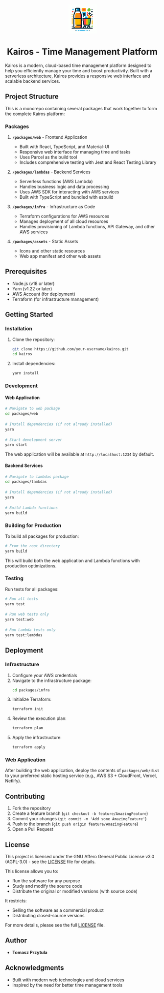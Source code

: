 <div align="center">
  <img src="packages/assets/webManifest/96x96.png" alt="Kairos Logo" width="96" height="96">
  <h1>Kairos - Time Management Platform</h1>
</div>

Kairos is a modern, cloud-based time management platform designed to help you efficiently manage your time and boost productivity. Built with a serverless architecture, Kairos provides a responsive web interface and scalable backend services.

## Project Structure

This is a monorepo containing several packages that work together to form the complete Kairos platform:

### Packages

1. **`/packages/web`** - Frontend Application
   - Built with React, TypeScript, and Material-UI
   - Responsive web interface for managing time and tasks
   - Uses Parcel as the build tool
   - Includes comprehensive testing with Jest and React Testing Library

2. **`/packages/lambdas`** - Backend Services
   - Serverless functions (AWS Lambda)
   - Handles business logic and data processing
   - Uses AWS SDK for interacting with AWS services
   - Built with TypeScript and bundled with esbuild

3. **`/packages/infra`** - Infrastructure as Code
   - Terraform configurations for AWS resources
   - Manages deployment of all cloud resources
   - Handles provisioning of Lambda functions, API Gateway, and other AWS services

4. **`/packages/assets`** - Static Assets
   - Icons and other static resources
   - Web app manifest and other web assets

## Prerequisites

- Node.js (v18 or later)
- Yarn (v1.22 or later)
- AWS Account (for deployment)
- Terraform (for infrastructure management)

## Getting Started

### Installation

1. Clone the repository:
   ```bash
   git clone https://github.com/your-username/kairos.git
   cd kairos
   ```

2. Install dependencies:
   ```bash
   yarn install
   ```

### Development

#### Web Application

```bash
# Navigate to web package
cd packages/web

# Install dependencies (if not already installed)
yarn

# Start development server
yarn start
```

The web application will be available at `http://localhost:1234` by default.

#### Backend Services

```bash
# Navigate to lambdas package
cd packages/lambdas

# Install dependencies (if not already installed)
yarn

# Build Lambda functions
yarn build
```

### Building for Production

To build all packages for production:

```bash
# From the root directory
yarn build
```

This will build both the web application and Lambda functions with production optimizations.

### Testing

Run tests for all packages:

```bash
# Run all tests
yarn test

# Run web tests only
yarn test:web

# Run Lambda tests only
yarn test:lambdas
```

## Deployment

### Infrastructure

1. Configure your AWS credentials
2. Navigate to the infrastructure package:
   ```bash
   cd packages/infra
   ```
3. Initialize Terraform:
   ```bash
   terraform init
   ```
4. Review the execution plan:
   ```bash
   terraform plan
   ```
5. Apply the infrastructure:
   ```bash
   terraform apply
   ```

### Web Application

After building the web application, deploy the contents of `packages/web/dist` to your preferred static hosting service (e.g., AWS S3 + CloudFront, Vercel, Netlify).

## Contributing

1. Fork the repository
2. Create a feature branch (`git checkout -b feature/AmazingFeature`)
3. Commit your changes (`git commit -m 'Add some AmazingFeature'`)
4. Push to the branch (`git push origin feature/AmazingFeature`)
5. Open a Pull Request

## License

This project is licensed under the GNU Affero General Public License v3.0 (AGPL-3.0) - see the [LICENSE](LICENSE) file for details.

This license allows you to:
- Run the software for any purpose
- Study and modify the source code
- Distribute the original or modified versions (with source code)

It restricts:
- Selling the software as a commercial product
- Distributing closed-source versions

For more details, please see the full [LICENSE](LICENSE) file.

## Author

- **Tomasz Przytula**

## Acknowledgments

- Built with modern web technologies and cloud services
- Inspired by the need for better time management tools
